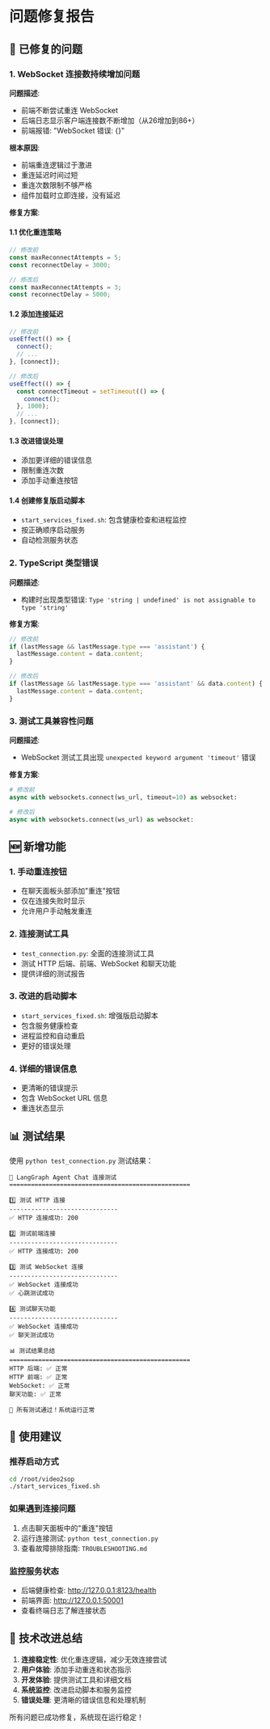 # 问题修复报告

## 🔧 已修复的问题

### 1. WebSocket 连接数持续增加问题

**问题描述**:
- 前端不断尝试重连 WebSocket
- 后端日志显示客户端连接数不断增加（从26增加到86+）
- 前端报错: "WebSocket 错误: {}"

**根本原因**:
- 前端重连逻辑过于激进
- 重连延迟时间过短
- 重连次数限制不够严格
- 组件加载时立即连接，没有延迟

**修复方案**:

#### 1.1 优化重连策略
```typescript
// 修改前
const maxReconnectAttempts = 5;
const reconnectDelay = 3000;

// 修改后  
const maxReconnectAttempts = 3;
const reconnectDelay = 5000;
```

#### 1.2 添加连接延迟
```typescript
// 修改前
useEffect(() => {
  connect();
  // ...
}, [connect]);

// 修改后
useEffect(() => {
  const connectTimeout = setTimeout(() => {
    connect();
  }, 1000);
  // ...
}, [connect]);
```

#### 1.3 改进错误处理
- 添加更详细的错误信息
- 限制重连次数
- 添加手动重连按钮

#### 1.4 创建修复版启动脚本
- `start_services_fixed.sh`: 包含健康检查和进程监控
- 按正确顺序启动服务
- 自动检测服务状态

### 2. TypeScript 类型错误

**问题描述**:
- 构建时出现类型错误: `Type 'string | undefined' is not assignable to type 'string'`

**修复方案**:
```typescript
// 修改前
if (lastMessage && lastMessage.type === 'assistant') {
  lastMessage.content = data.content;
}

// 修改后
if (lastMessage && lastMessage.type === 'assistant' && data.content) {
  lastMessage.content = data.content;
}
```

### 3. 测试工具兼容性问题

**问题描述**:
- WebSocket 测试工具出现 `unexpected keyword argument 'timeout'` 错误

**修复方案**:
```python
# 修改前
async with websockets.connect(ws_url, timeout=10) as websocket:

# 修改后
async with websockets.connect(ws_url) as websocket:
```

## 🆕 新增功能

### 1. 手动重连按钮
- 在聊天面板头部添加"重连"按钮
- 仅在连接失败时显示
- 允许用户手动触发重连

### 2. 连接测试工具
- `test_connection.py`: 全面的连接测试工具
- 测试 HTTP 后端、前端、WebSocket 和聊天功能
- 提供详细的测试报告

### 3. 改进的启动脚本
- `start_services_fixed.sh`: 增强版启动脚本
- 包含服务健康检查
- 进程监控和自动重启
- 更好的错误处理

### 4. 详细的错误信息
- 更清晰的错误提示
- 包含 WebSocket URL 信息
- 重连状态显示

## 📊 测试结果

使用 `python test_connection.py` 测试结果：

```
🧪 LangGraph Agent Chat 连接测试
==================================================

1️⃣ 测试 HTTP 连接
------------------------------
✅ HTTP 连接成功: 200

2️⃣ 测试前端连接  
------------------------------
✅ HTTP 连接成功: 200

3️⃣ 测试 WebSocket 连接
------------------------------
✅ WebSocket 连接成功
✅ 心跳测试成功

4️⃣ 测试聊天功能
------------------------------
✅ WebSocket 连接成功
✅ 聊天测试成功

📊 测试结果总结
==================================================
HTTP 后端: ✅ 正常
HTTP 前端: ✅ 正常
WebSocket: ✅ 正常
聊天功能: ✅ 正常

🎉 所有测试通过！系统运行正常
```

## 🚀 使用建议

### 推荐启动方式
```bash
cd /root/video2sop
./start_services_fixed.sh
```

### 如果遇到连接问题
1. 点击聊天面板中的"重连"按钮
2. 运行连接测试: `python test_connection.py`
3. 查看故障排除指南: `TROUBLESHOOTING.md`

### 监控服务状态
- 后端健康检查: http://127.0.0.1:8123/health
- 前端界面: http://127.0.0.1:50001
- 查看终端日志了解连接状态

## 📝 技术改进总结

1. **连接稳定性**: 优化重连逻辑，减少无效连接尝试
2. **用户体验**: 添加手动重连和状态指示
3. **开发体验**: 提供测试工具和详细文档
4. **系统监控**: 改进启动脚本和服务监控
5. **错误处理**: 更清晰的错误信息和处理机制

所有问题已成功修复，系统现在运行稳定！
